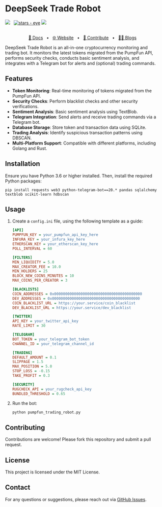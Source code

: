 # DeepSeek Trade Robot

<p>
<a href="https://eyescreenerfun.gitbook.io/eyescreenerfun"><img src="https://img.shields.io/badge/📖 docs-dca282.svg" /></a> &nbsp;
<a href="https://github.com/EyescreenerFun/DeepSeek-Trade-Robot"><img src="https://img.shields.io/github/stars/EyescreenerFun/DeepSeek-Trade-Robot?style=social" alt="stars - eye" /></a>
<a href="https://twitter.com/eyescreenerfun"><img src="https://img.shields.io/twitter/follow/eyescreenerfun"></a> &nbsp
<br>
<br>
</p>

<div align="center">

[📑 Docs](https://eyescreenerfun.gitbook.io/eyescreenerfun)
<span>&nbsp;&nbsp;•&nbsp;&nbsp;</span>
[🌐 Website](https://eyescreener.fun)
<span>&nbsp;&nbsp;•&nbsp;&nbsp;</span>
[🤝 Contribute](https://github.com/EyescreenerFun/DeepSeek-Trade-Robot/issues/new)
<span>&nbsp;&nbsp;•&nbsp;&nbsp;</span>
[✍🏽 Blogs](https://eyescreenerfun.gitbook.io/eyescreenerfun)

</div>

DeepSeek Trade Robot is an all-in-one cryptocurrency monitoring and trading bot. It monitors the latest tokens migrated from the PumpFun API, performs security checks, conducts basic sentiment analysis, and integrates with a Telegram bot for alerts and (optional) trading commands.

## Features

- **Token Monitoring**: Real-time monitoring of tokens migrated from the PumpFun API.
- **Security Checks**: Perform blacklist checks and other security verifications.
- **Sentiment Analysis**: Basic sentiment analysis using TextBlob.
- **Telegram Integration**: Send alerts and receive trading commands via a Telegram bot.
- **Database Storage**: Store token and transaction data using SQLite.
- **Trading Analysis**: Identify suspicious transaction patterns using DBSCAN.
- **Multi-Platform Support**: Compatible with different platforms, including Golang and Rust.

## Installation

Ensure you have Python 3.6 or higher installed. Then, install the required Python packages:

```
pip install requests web3 python-telegram-bot==20.* pandas sqlalchemy textblob scikit-learn hdbscan
```

## Usage

1. Create a `config.ini` file, using the following template as a guide:

    ```ini
    [API]
    PUMPFUN_KEY = your_pumpfun_api_key_here
    INFURA_KEY = your_infura_key_here
    ETHERSCAN_KEY = your_etherscan_key_here
    POLL_INTERVAL = 60

    [FILTERS]
    MIN_LIQUIDITY = 5.0
    MAX_CREATOR_FEE = 10.0
    MIN_HOLDERS = 25
    BLOCK_NEW_COINS_MINUTES = 10
    MAX_COINS_PER_CREATOR = 3

    [BLACKLISTS]
    COIN_ADDRESSES = 0x0000000000000000000000000000000000000000
    DEV_ADDRESSES = 0x0000000000000000000000000000000000000000
    COIN_BLACKLIST_URL = https://your.service/coin_blacklist
    DEV_BLACKLIST_URL = https://your.service/dev_blacklist

    [TWITTER]
    API_KEY = your_twitter_api_key
    RATE_LIMIT = 30

    [TELEGRAM]
    BOT_TOKEN = your_telegram_bot_token
    CHANNEL_ID = your_telegram_channel_id

    [TRADING]
    DEFAULT_AMOUNT = 0.1
    SLIPPAGE = 1.5
    MAX_POSITION = 5.0
    STOP_LOSS = -0.15
    TAKE_PROFIT = 0.3

    [SECURITY]
    RUGCHECK_API = your_rugcheck_api_key
    BUNDLED_THRESHOLD = 0.65
    ```

2. Run the bot:

    ```bash
    python pumpfun_trading_robot.py
    ```



## Contributing

Contributions are welcome! Please fork this repository and submit a pull request.

## License

This project is licensed under the MIT License.

## Contact

For any questions or suggestions, please reach out via [GitHub Issues](https://github.com/EyescreenerFun/DeepSeek-Trade-Robot/issues).
```

